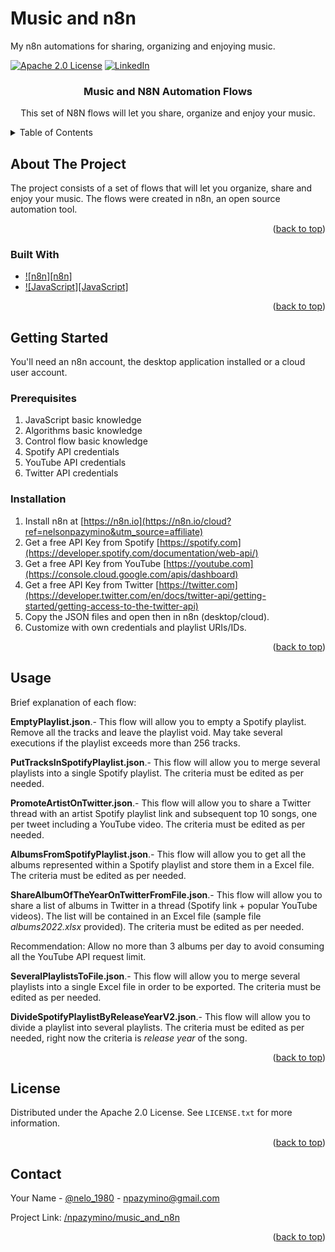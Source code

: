 # Music and n8n
My n8n automations for sharing, organizing and enjoying music.

[![Apache 2.0 License][license-shield]][license-url]
[![LinkedIn][linkedin-shield]][linkedin-url]


<h3 align="center">Music and N8N Automation Flows </h3>

  <p align="center">
    This set of N8N flows will let you share, organize and enjoy your music.
    <br />
  </p>
</div>



<!-- TABLE OF CONTENTS -->
<details>
  <summary>Table of Contents</summary>
  <ol>
    <li><a href="#about-the-project">About The Project</a></li>
    <li><a href="#built-with">Built With</a></li>
    <li><a href="#getting-started">Getting Started</a></li>
    <li><a href="#prerequisites">Prerequisites</a></li>
    <li><a href="#installation">Installation</a></li>
    <li><a href="#usage">Usage</a></li>
    <li><a href="#license">License</a></li>
    <li><a href="#contact">Contact</a></li>
  </ol>
</details>



<!-- ABOUT THE PROJECT -->
## About The Project

The project consists of a set of flows that will let you organize, share and enjoy your music. The flows were created in n8n, an open source automation tool.
<p align="right">(<a href="#readme-top">back to top</a>)</p>



### Built With

* [![n8n][n8n]][n8n-url]
* [![JavaScript][JavaScript]][JavaScript-url]


<p align="right">(<a href="#readme-top">back to top</a>)</p>



<!-- GETTING STARTED -->
## Getting Started

You'll need an n8n account, the desktop application installed or a cloud user account.

### Prerequisites

1. JavaScript basic knowledge
2. Algorithms basic knowledge
3. Control flow basic knowledge
4. Spotify API credentials
5. YouTube API credentials
6. Twitter API credentials


### Installation

1. Install n8n at [https://n8n.io](https://n8n.io/cloud?ref=nelsonpazymino&utm_source=affiliate)
2. Get a free API Key from Spotify [https://spotify.com](https://developer.spotify.com/documentation/web-api/)
3. Get a free API Key from YouTube [https://youtube.com](https://console.cloud.google.com/apis/dashboard)
4. Get a free API Key from Twitter [https://twitter.com](https://developer.twitter.com/en/docs/twitter-api/getting-started/getting-access-to-the-twitter-api)
5. Copy the JSON files and open then in n8n (desktop/cloud). 
6. Customize with own credentials and playlist URIs/IDs.     

<p align="right">(<a href="#readme-top">back to top</a>)</p>



<!-- USAGE EXAMPLES -->
## Usage

Brief explanation of each flow:

**EmptyPlaylist.json**.- This flow will allow you to empty a Spotify playlist. Remove all the tracks and leave the playlist void. May take several executions if the playlist exceeds more than 256 tracks.

**PutTracksInSpotifyPlaylist.json**.- This flow will allow you to merge several playlists into a single Spotify playlist. The criteria must be edited as per needed.

**PromoteArtistOnTwitter.json**.- This flow will allow you to share a Twitter thread with an artist Spotify playlist link and subsequent top 10 songs, one per tweet including a YouTube video. The criteria must be edited as per needed.

**AlbumsFromSpotifyPlaylist.json**.- This flow will allow you to get all the albums represented within a Spotify playlist and store them in a Excel file. The criteria must be edited as per needed.

**ShareAlbumOfTheYearOnTwitterFromFile.json**.- This flow will allow you to share a list of albums in Twitter in a thread (Spotify link + popular YouTube videos). The list will be contained in an Excel file (sample file _albums2022.xlsx_ provided). The criteria must be edited as per needed.

Recommendation: Allow no more than 3 albums per day to avoid consuming all the YouTube API request limit.

**SeveralPlaylistsToFile.json**.- This flow will allow you to merge several playlists into a single Excel file in order to be exported. The criteria must be edited as per needed.

**DivideSpotifyPlaylistByReleaseYearV2.json**.- This flow will allow you to divide a playlist into several playlists. The criteria must be edited as per needed, right now the criteria is _release year_ of the song.




<p align="right">(<a href="#readme-top">back to top</a>)</p>



<!-- LICENSE -->
## License

Distributed under the Apache 2.0 License. See `LICENSE.txt` for more information.

<p align="right">(<a href="#readme-top">back to top</a>)</p>



<!-- CONTACT -->
## Contact

Your Name - [@nelo_1980](https://twitter.com/nelo_1980) - npazymino@gmail.com

Project Link: [/npazymino/music_and_n8n](https://github.com/npazymino/npazymino/music_and_n8n)

<p align="right">(<a href="#readme-top">back to top</a>)</p>





<!-- MARKDOWN LINKS & IMAGES -->
<!-- https://www.markdownguide.org/basic-syntax/#reference-style-links -->
[contributors-shield]: https://img.shields.io/github/contributors/npazymino/music_and_n8n.svg?style=for-the-badge
[contributors-url]: https://github.com/npazymino/music_and_n8n/graphs/contributors
[forks-shield]: https://img.shields.io/github/forks/npazymino/music_and_n8n.svg?style=for-the-badge
[forks-url]: https://github.com/npazymino/music_and_n8n/network/members
[stars-shield]: https://img.shields.io/github/stars/npazymino/music_and_n8n.svg?style=for-the-badge
[stars-url]: https://github.com/npazymino/music_and_n8n/stargazers
[issues-shield]: https://img.shields.io/github/issues/npazymino/music_and_n8n.svg?style=for-the-badge
[issues-url]: https://github.com/npazymino/music_and_n8n/issues
[license-shield]: https://img.shields.io/github/license/npazymino/music_and_n8n.svg?style=for-the-badge
[license-url]: https://github.com/npazymino/music_and_n8n/blob/main/LICENSE
[linkedin-shield]: https://img.shields.io/badge/-LinkedIn-black.svg?style=for-the-badge&logo=linkedin&colorB=555
[linkedin-url]: https://linkedin.com/in/npazymino
[product-screenshot]: images/screenshot.png
[n8n.js]: https://img.shields.io/badge/n8n.js-000000?style=for-the-badge&logo=n8n&logoColor=white
[n8n-url]: https://n8n.io/
[JavaScript.js]: https://img.shields.io/badge/JavaScript-20232A?style=for-the-badge&logo=JavaScript&logoColor=61DAFB
[JavaScript-url]: https://https://openjsf.org/
[Vue.js]: https://img.shields.io/badge/Vue.js-35495E?style=for-the-badge&logo=vuedotjs&logoColor=4FC08D
[Vue-url]: https://vuejs.org/
[Angular.io]: https://img.shields.io/badge/Angular-DD0031?style=for-the-badge&logo=angular&logoColor=white
[Angular-url]: https://angular.io/
[Svelte.dev]: https://img.shields.io/badge/Svelte-4A4A55?style=for-the-badge&logo=svelte&logoColor=FF3E00
[Svelte-url]: https://svelte.dev/
[Laravel.com]: https://img.shields.io/badge/Laravel-FF2D20?style=for-the-badge&logo=laravel&logoColor=white
[Laravel-url]: https://laravel.com
[Bootstrap.com]: https://img.shields.io/badge/Bootstrap-563D7C?style=for-the-badge&logo=bootstrap&logoColor=white
[Bootstrap-url]: https://getbootstrap.com
[JQuery.com]: https://img.shields.io/badge/jQuery-0769AD?style=for-the-badge&logo=jquery&logoColor=white
[JQuery-url]: https://jquery.com 


